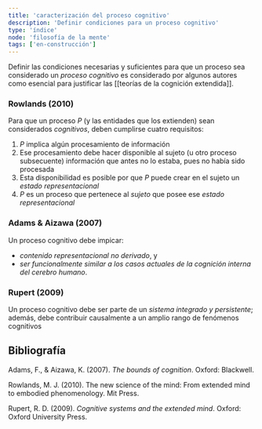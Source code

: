 ```yaml
---
title: 'caracterización del proceso cognitivo'
description: 'Definir condiciones para un proceso cognitivo'
type: 'índice'
node: 'filosofía de la mente'
tags: ['en-construcción']
---
```


Definir las condiciones necesarias y suficientes para que un proceso sea considerado un *proceso cognitivo* es considerado por algunos autores como esencial para justificar las [[teorías de la cognición extendida]].

### Rowlands (2010)

Para que un proceso *P* (y las entidades que los extienden) sean considerados *cognitivos*, deben cumplirse cuatro requisitos:

1. *P* implica algún procesamiento de información
2. Ese procesamiento debe hacer disponible al sujeto (u otro proceso subsecuente) información que antes no lo estaba, pues no había sido procesada
3. Esta disponibilidad es posible por que *P* puede crear en el sujeto un *estado representacional*
4. *P* es un proceso que pertenece al *sujeto* que posee ese *estado representacional*

### Adams & Aizawa (2007)

Un proceso cognitivo debe impicar:

- *contenido representacional no derivado*, y 
- *ser funcionalmente similar a los casos actuales de la cognición interna del cerebro humano*.  

### Rupert (2009)

Un proceso cognitivo debe ser parte de un *sistema integrado y persistente*; además, debe contribuir causalmente a un amplio rango de fenómenos cognitivos


## Bibliografía

Adams, F., & Aizawa, K.  (2007). *The bounds of cognition*. Oxford: Blackwell.

Rowlands, M. J. (2010). The new science of the mind: From extended mind to embodied phenomenology. Mit Press.

Rupert, R. D. (2009). *Cognitive systems and the extended mind*. Oxford: Oxford University Press.
